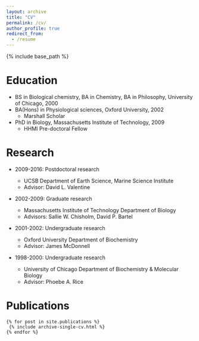 ```yaml
---
layout: archive
title: "CV"
permalink: /cv/
author_profile: true
redirect_from:
  - /resume
---
```


{% include base_path %}

Education
======
* BS in Biological chemistry, BA in Chemistry, BA in Philosophy, University of Chicago, 2000
* BA(Hons) in Physiological sciences, Oxford University, 2002
  * Marshall Scholar
* PhD in Biology, Massachusetts Institute of Technology, 2009
  * HHMI Pre-doctoral Fellow

Research
======
* 2009-2016: Postdoctoral research
  * UCSB Department of Earth Science, Marine Science Institute
  * Advisor: David L. Valentine

* 2002-2009: Graduate research
  * Massachusetts Institute of Technology Department of Biology
  * Advisors: Sallie W. Chisholm, David P. Bartel
  
* 2001-2002: Undergraduate research
  * Oxford University Department of Biochemistry
  * Advisor: James McDonnell
  
* 1998-2000: Undergraduate research
  * University of Chicago Department of Biochemistry & Molecular Biology
  * Advisor: Phoebe A. Rice
  
Publications
======
    {% for post in site.publications %}
     {% include archive-single-cv.html %}
    {% endfor %}
   
